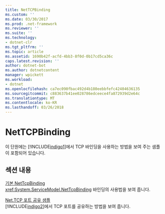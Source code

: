 ```yaml
---
title: NetTCPBinding
ms.custom: ''
ms.date: 03/30/2017
ms.prod: .net-framework
ms.reviewer: ''
ms.suite: ''
ms.technology:
- dotnet-clr
ms.tgt_pltfrm: ''
ms.topic: article
ms.assetid: 1690b42f-acfd-4bb3-8f0d-0b17cd5ca36c
caps.latest.revision: ''
author: dotnet-bot
ms.author: dotnetcontent
manager: wpickett
ms.workload:
- dotnet
ms.openlocfilehash: ca7ec090fbac492d4b180eebbfefc42404636135
ms.sourcegitcommit: c883637b41ee028786edceece4fa872939d2e64c
ms.translationtype: MT
ms.contentlocale: ko-KR
ms.lasthandoff: 03/26/2018
---
```

# <a name="nettcpbinding"></a>NetTCPBinding
이 단원에는 [!INCLUDE[indigo1](../../../../includes/indigo1-md.md)]에서 TCP 바인딩을 사용하는 방법을 보여 주는 샘플이 포함되어 있습니다.  
  
## <a name="in-this-section"></a>섹션 내용  
 [기본 NetTcpBinding](../../../../docs/framework/wcf/samples/default-nettcpbinding.md)  
 <xref:System.ServiceModel.NetTcpBinding> 바인딩의 사용법을 보여 줍니다.  
  
 [Net.TCP 포트 공유 샘플](../../../../docs/framework/wcf/samples/net-tcp-port-sharing-sample.md)  
 [!INCLUDE[indigo2](../../../../includes/indigo2-md.md)]에서 TCP 포트를 공유하는 방법을 보여 줍니다.
